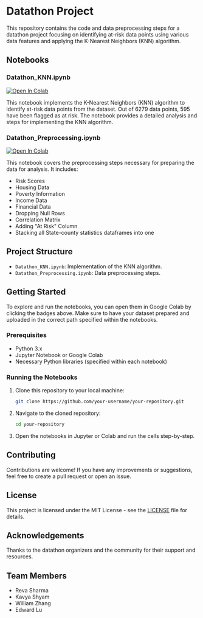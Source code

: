 # Datathon Project

This repository contains the code and data preprocessing steps for a datathon project focusing on identifying at-risk data points using various data features and applying the K-Nearest Neighbors (KNN) algorithm.

## Notebooks

### Datathon_KNN.ipynb
<a href="https://colab.research.google.com/github/KavyaS1/Possions-Croissants-/blob/main/Datathon_KNN.ipynb" target="_parent"><img src="https://colab.research.google.com/assets/colab-badge.svg" alt="Open In Colab"/></a>

This notebook implements the K-Nearest Neighbors (KNN) algorithm to identify at-risk data points from the dataset. Out of 6279 data points, 595 have been flagged as at risk. The notebook provides a detailed analysis and steps for implementing the KNN algorithm.

### Datathon_Preprocessing.ipynb
<a href="https://colab.research.google.com/github/KavyaS1/Possions-Croissants-/blob/main/Datathon_Preprocessing.ipynb" target="_parent"><img src="https://colab.research.google.com/assets/colab-badge.svg" alt="Open In Colab"/></a>

This notebook covers the preprocessing steps necessary for preparing the data for analysis. It includes:
- Risk Scores
- Housing Data
- Poverty Information
- Income Data
- Financial Data
- Dropping Null Rows
- Correlation Matrix
- Adding "At Risk" Column
- Stacking all State-county statistics dataframes into one

## Project Structure

- `Datathon_KNN.ipynb`: Implementation of the KNN algorithm.
- `Datathon_Preprocessing.ipynb`: Data preprocessing steps.

## Getting Started

To explore and run the notebooks, you can open them in Google Colab by clicking the badges above. Make sure to have your dataset prepared and uploaded in the correct path specified within the notebooks.

### Prerequisites

- Python 3.x
- Jupyter Notebook or Google Colab
- Necessary Python libraries (specified within each notebook)

### Running the Notebooks

1. Clone this repository to your local machine:
    ```bash
    git clone https://github.com/your-username/your-repository.git
    ```
2. Navigate to the cloned repository:
    ```bash
    cd your-repository
    ```
3. Open the notebooks in Jupyter or Colab and run the cells step-by-step.

## Contributing

Contributions are welcome! If you have any improvements or suggestions, feel free to create a pull request or open an issue.

## License

This project is licensed under the MIT License - see the [LICENSE](LICENSE) file for details.

## Acknowledgements

Thanks to the datathon organizers and the community for their support and resources.

## Team Members

- Reva Sharma
- Kavya Shyam
- William Zhang
- Edward Lu

